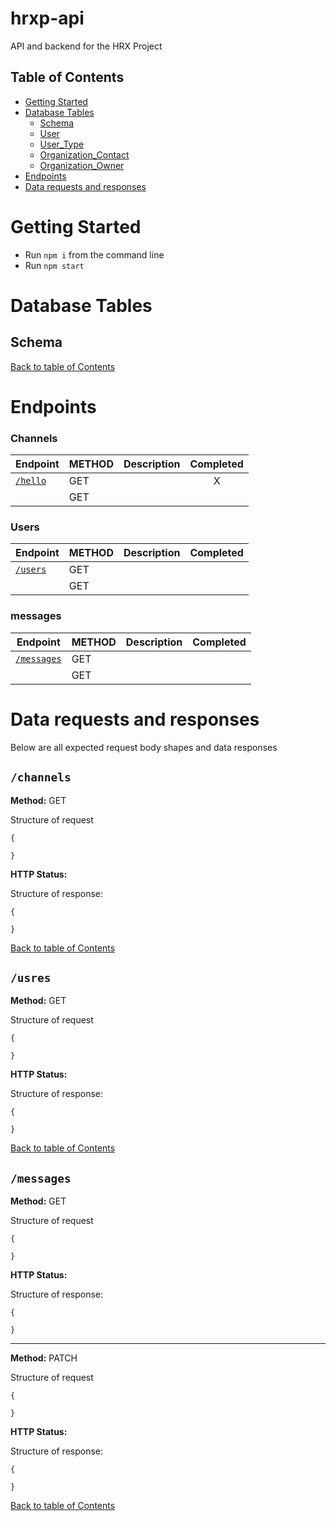 # hrxp-api

API and backend for the HRX Project

## Table of Contents

- [Getting Started](#getting-started)
- [Database Tables](#database-tables)
  - [Schema](#schema)
  - [User](#user)
  - [User_Type](#user_type)
  - [Organization_Contact](#organization_contact)
  - [Organization_Owner](#organization_owner)
- [Endpoints](#endpoints)
- [Data requests and responses](#Data-requests-and-responses)

# Getting Started

- Run `npm i` from the command line
- Run `npm start`

# Database Tables

## Schema

[Back to table of Contents](#table-of-contents)

# Endpoints

### Channels

| Endpoint            | METHOD | Description | Completed |
| ------------------- | ------ | ----------- | :-------: |
| [`/hello`](#/hello) | GET    |             |     X     |
| []()                | GET    |             |           |

### Users

| Endpoint             | METHOD | Description | Completed |
| -------------------- | ------ | ----------- | :-------: |
| [`/users` ](#/users) | GET    |             |           |
| []()                 | GET    |             |           |

### messages

| Endpoint                   | METHOD | Description | Completed |
| -------------------------- | ------ | ----------- | :-------: |
| [`/messages` ](#/messages) | GET    |             |           |
| []()                       | GET    |             |           |

# Data requests and responses

Below are all expected request body shapes and data responses

## `/channels`

**Method:** GET

Structure of request

```
{

}
```

**HTTP Status:**

Structure of response:

```
{

}
```

[Back to table of Contents](#table-of-contents)

## `/usres`

**Method:** GET

Structure of request

```
{

}
```

**HTTP Status:**

Structure of response:

```
{

}
```

[Back to table of Contents](#table-of-contents)

## `/messages`

**Method:** GET

Structure of request

```
{

}
```

**HTTP Status:**

Structure of response:

```
{

}
```

---

**Method:** PATCH

Structure of request

```
{

}
```

**HTTP Status:**

Structure of response:

```
{

}
```

[Back to table of Contents](#table-of-contents)
